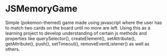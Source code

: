 # JSMemoryGame

Simple (pokemon-themed) game made using javascript where the user has to match two cards on the board until no more are left. 
Using this as a learning project to develop understanding of certain js methods and properties like querySelector(), 
createElement(), setAttribute(), getAttribute(), push(), setTimeout(), removeEventListener() as well as others.
